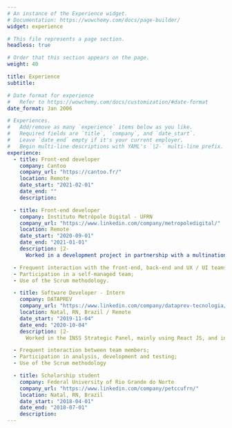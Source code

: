 ```yaml
---
# An instance of the Experience widget.
# Documentation: https://wowchemy.com/docs/page-builder/
widget: experience

# This file represents a page section.
headless: true

# Order that this section appears on the page.
weight: 40

title: Experience
subtitle:

# Date format for experience
#   Refer to https://wowchemy.com/docs/customization/#date-format
date_format: Jan 2006

# Experiences.
#   Add/remove as many `experience` items below as you like.
#   Required fields are `title`, `company`, and `date_start`.
#   Leave `date_end` empty if it's your current employer.
#   Begin multi-line descriptions with YAML's `|2-` multi-line prefix.
experience:
  - title: Front-end developer
    company: Cantoo
    company_url: "https://cantoo.fr/"
    location: Remote
    date_start: "2021-02-01"
    date_end: ""
    description:

  - title: Front-end developer
    company: Instituto Metrópole Digital - UFRN
    company_url: "https://www.linkedin.com/company/metropoledigital/"
    location: Remote
    date_start: "2020-09-01"
    date_end: "2021-01-01"
    description: |2-
      Worked in a development project in partnership with a multinational company in the hardware and electronics industry, developing a web application focused on the analysis and visualization of wholesale and retail data. Some technologies and libraries used: React JS, TypeScript, Material-UI, Styled Components, etc.

  - Frequent interaction with the front-end, back-end and UX / UI teams; - Participation in planning, analysis, development and testing;
  - Participation in a self-managed team;
  - Use of the Scrum methodology.

  - title: Software Developer - Intern
    company: DATAPREV
    company_url: "https://www.linkedin.com/company/dataprev-tecnologia/"
    location: Natal, RN, Brazil / Remote
    date_start: "2019-11-04"
    date_end: "2020-10-04"
    description: |2-
      Worked in the INSS Strategic Panel, mainly using React JS, and in the migration of a desktop application to a web application using Java, Spring Boot, JPA, Hibernate, React JS, etc.

  - Frequent interaction between team members;
  - Participation in analysis, development and testing;
  - Use of the Scrum methodology

  - title: Scholarship student
    company: Federal University of Rio Grande do Norte
    company_url: "https://www.linkedin.com/company/petccufrn/"
    location: Natal, RN, Brazil
    date_start: "2018-04-01"
    date_end: "2018-07-01"
    description:
---
```

